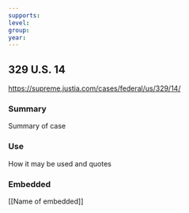 ```yaml
---
supports: 
level: 
group: 
year:
---
```

## 329 U.S. 14
https://supreme.justia.com/cases/federal/us/329/14/

### Summary

Summary of case

### Use

How it may be used and quotes

### Embedded

[[Name of embedded]]